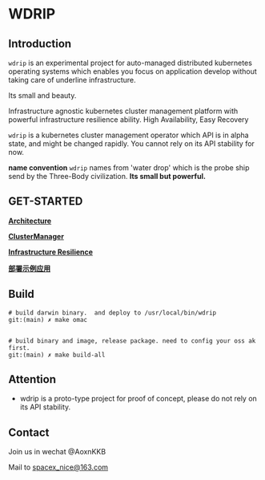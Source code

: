 # WDRIP

## Introduction
`wdrip` is an experimental project for auto-managed distributed kubernetes operating systems which enables you focus on application develop without taking care of underline infrastructure.

Its small and beauty.

Infrastructure agnostic kubernetes cluster management platform with powerful infrastructure resilience ability. High Availability, Easy Recovery

`wdrip` is a kubernetes cluster management operator which API is in alpha state, and might be changed rapidly. You cannot rely on its API stability for now.

**name convention** `wdrip` names from 'water drop' which is the probe ship send by the Three-Body civilization. **Its small but powerful.** 

## GET-STARTED

[**Architecture**](docs/zh/architecture.md)

[**ClusterManager**](docs/zh/manage-cluster.md)

[**Infrastructure Resilience**](docs/zh/infrastructure-resilience.md)

[**部署示例应用**](docs/zh/demo-application.md)

## Build

```shell
# build darwin binary.  and deploy to /usr/local/bin/wdrip
git:(main) ✗ make omac


# build binary and image, release package. need to config your oss ak first.
git:(main) ✗ make build-all 
```

## Attention
- wdrip is a proto-type project for proof of concept, please do not rely on its API stability.

## Contact

Join us in wechat @AoxnKKB

Mail to spacex_nice@163.com
